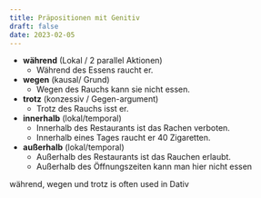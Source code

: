 ```yaml
---
title: Präpositionen mit Genitiv
draft: false
date: 2023-02-05
---
```


- **während** (Lokal / 2 parallel Aktionen)
	- Während des Essens raucht er.
- **wegen** (kausal/ Grund)
	- Wegen des Rauchs kann sie nicht essen.
- **trotz** (konzessiv / Gegen-argument)
	- Trotz des Rauchs isst er. 
- **innerhalb** (lokal/temporal)
	- Innerhalb des Restaurants ist das Rachen verboten.
	- Innerhalb eines Tages raucht er 40 Zigaretten.
- **außerhalb** (lokal/temporal)
	- Außerhalb des Restaurants ist das Rauchen erlaubt.
	- Außerhalb des Öffnungszeiten kann man hier nicht essen
 

während, wegen und trotz is often used in Dativ
